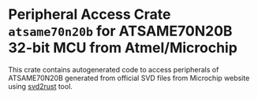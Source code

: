 # Peripheral Access Crate `atsame70n20b` for ATSAME70N20B 32-bit MCU from Atmel/Microchip

This crate contains autogenerated code to access peripherals of ATSAME70N20B generated from official SVD files from Microchip website using [svd2rust](https://github.com/rust-embedded/svd2rust/) tool.